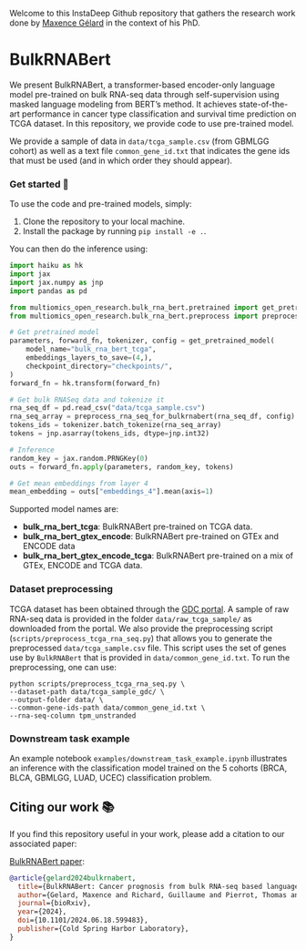 Welcome to this InstaDeep Github repository that gathers the research work done by [Maxence Gélard](https://www.linkedin.com/in/maxence-g%C3%A9lard-015761172/) in the context of his PhD.

# BulkRNABert

We present BulkRNABert, a transformer-based encoder-only language model pre-trained on bulk RNA-seq data through self-supervision using masked language modeling from
BERT’s method. It achieves state-of-the-art performance in cancer type classification and survival time prediction on TCGA dataset.
In this repository, we provide code to use pre-trained model.

We provide a sample of data in `data/tcga_sample.csv` (from GBMLGG cohort) as well as a text file `common_gene_id.txt` that indicates the gene ids that must be used (and in which order they should appear).

### Get started 🚀

To use the code and pre-trained models, simply:

1. Clone the repository to your local machine.
2. Install the package by running `pip install -e .`.

You can then do the inference using:
```python
import haiku as hk
import jax
import jax.numpy as jnp
import pandas as pd

from multiomics_open_research.bulk_rna_bert.pretrained import get_pretrained_model
from multiomics_open_research.bulk_rna_bert.preprocess import preprocess_rna_seq_for_bulkrnabert

# Get pretrained model
parameters, forward_fn, tokenizer, config = get_pretrained_model(
    model_name="bulk_rna_bert_tcga",
    embeddings_layers_to_save=(4,),
    checkpoint_directory="checkpoints/",
)
forward_fn = hk.transform(forward_fn)

# Get bulk RNASeq data and tokenize it
rna_seq_df = pd.read_csv("data/tcga_sample.csv")
rna_seq_array = preprocess_rna_seq_for_bulkrnabert(rna_seq_df, config)
tokens_ids = tokenizer.batch_tokenize(rna_seq_array)
tokens = jnp.asarray(tokens_ids, dtype=jnp.int32)

# Inference
random_key = jax.random.PRNGKey(0)
outs = forward_fn.apply(parameters, random_key, tokens)

# Get mean embeddings from layer 4
mean_embedding = outs["embeddings_4"].mean(axis=1)
```
Supported model names are:
- **bulk_rna_bert_tcga**: BulkRNABert pre-trained on TCGA data.
- **bulk_rna_bert_gtex_encode**: BulkRNABert pre-trained on GTEx and ENCODE data
- **bulk_rna_bert_gtex_encode_tcga**: BulkRNABert pre-trained on a mix of GTEx, ENCODE and TCGA data.


### Dataset preprocessing

TCGA dataset has been obtained through the [GDC portal](https://portal.gdc.cancer.gov/).
A sample of raw RNA-seq data is provided in the folder `data/raw_tcga_sample/` as downloaded from the portal. We also provide the preprocessing script (`scripts/preprocess_tcga_rna_seq.py`) that allows you to generate
the preprocessed `data/tcga_sample.csv` file. This script uses the set of genes use by `BulkRNABert` that is provided in `data/common_gene_id.txt`.
To run the preprocessing, one can use:


```
python scripts/preprocess_tcga_rna_seq.py \
--dataset-path data/tcga_sample_gdc/ \
--output-folder data/ \
--common-gene-ids-path data/common_gene_id.txt \
--rna-seq-column tpm_unstranded
```

### Downstream task example

An example notebook `examples/downstream_task_example.ipynb` illustrates an inference with the classification model trained on the 5 cohorts (BRCA, BLCA, GBMLGG, LUAD, UCEC) classification problem.

## Citing our work 📚

If you find this repository useful in your work, please add a citation to our associated paper:

[BulkRNABert paper](https://doi.org/10.1101/2024.06.18.599483):

```bibtex
@article{gelard2024bulkrnabert,
  title={BulkRNABert: Cancer prognosis from bulk RNA-seq based language models},
  author={Gelard, Maxence and Richard, Guillaume and Pierrot, Thomas and Cournede, Paul-Henry},
  journal={bioRxiv},
  year={2024},
  doi={10.1101/2024.06.18.599483},
  publisher={Cold Spring Harbor Laboratory},
}
```
